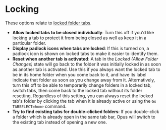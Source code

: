 # Locking

These options relate to [locked folder tabs](/Manual/basic_concepts/the_lister/tabs/locked_tabs.md).

- **Allow locked tabs to be closed individually**: Turn this off if you'd like locking a tab to protect it from being closed as well as keep it in a particular folder.
- **Display padlock icons when tabs are locked**: If this is turned on, a padlock icon is shown on locked tabs to make it easier to identify them.
- **Reset when another tab is activated**: A tab in the *Locked (Allow Folder Changes)* state will go back to the folder it was initially locked in as soon as another tab is activated. Use this if you always want the locked tab to be in its home folder when you come back to it, and have its label indicate that folder as soon as you change away from it. Alternatively, turn this off to be able to temporarily change folders in a locked tab, switch tabs, then come back to the locked tab without its folder resetting. Regardless of this setting, you can always reset the locked tab's folder by clicking the tab when it is already active or using the `Go TABSELECT=home` command.
- **Try to find existing tabs for double-clicked folders**: If you double-click a folder which is already open in the same tab bar, Opus will switch to the existing tab instead of opening a new one.
